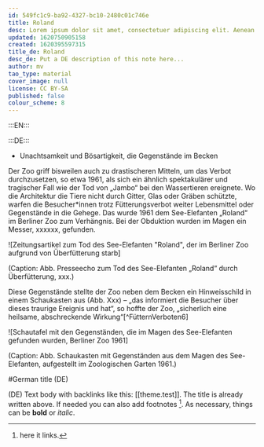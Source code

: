 ```yaml
---
id: 549fc1c9-ba92-4327-bc10-2480c01c746e
title: Roland
desc: Lorem ipsum dolor sit amet, consectetuer adipiscing elit. Aenean commodo ligula eget dolor. Aenean massa. Cum sociis natoque penatibus et magnis dis parturient montes, nascetur ridiculus mus. Donec quam felis, ultricies nec, pellentesque eu, pretium quis, sem. Nulla consequat massa quis enim.
updated: 1620750905158
created: 1620395597315
title_de: Roland
desc_de: Put a DE description of this note here...
author: mv
tao_type: material
cover_image: null
license: CC BY-SA
published: false
colour_scheme: 8
---
```



:::EN:::


:::DE:::

- Unachtsamkeit und Bösartigkeit, die Gegenstände im Becken 


Der Zoo griff bisweilen auch zu drastischeren Mitteln, um das Verbot durchzusetzen, so etwa 1961, als sich ein ähnlich spektakulärer und tragischer Fall wie der Tod von „Jambo“ bei den Wassertieren ereignete. Wo die Architektur die Tiere nicht durch Gitter, Glas oder Gräben schützte, warfen die Besucher\*innen trotz Fütterungsverbot weiter Lebensmittel oder Gegenstände in die Gehege. Das wurde 1961 dem See-Elefanten „Roland“ im Berliner Zoo zum Verhängnis. Bei der Obduktion wurden im Magen ein Messer, xxxxxx, gefunden.

![Zeitungsartikel zum Tod des See-Elefanten "Roland", der im Berliner Zoo aufgrund von Überfütterung starb]

(Caption: Abb. Presseecho zum Tod des See-Elefanten „Roland“ durch Überfütterung, xxx.)

Diese Gegenstände stellte der Zoo neben dem Becken ein Hinweisschild in einem Schaukasten aus (Abb. Xxx) – „das informiert die Besucher über dieses traurige Ereignis und hat“, so hoffte der Zoo, „sicherlich eine heilsame, abschreckende Wirkung“[^FütternVerboten6]

![Schautafel mit den Gegenständen, die im Magen des See-Elefanten gefunden wurden, Berliner Zoo 1961]

(Caption: Abb. Schaukasten mit Gegenständen aus dem Magen des See-Elefanten, aufgestellt im Zoologischen Garten 1961.)





#German title (DE)

(DE) Text body with backlinks like this: [[theme.test]]. The title is already written above.
If needed you can also add footnotes [^footnoteDE1].
As necessary, things can be **bold** or _italic_.

[^footnoteDE1]: here it links.

